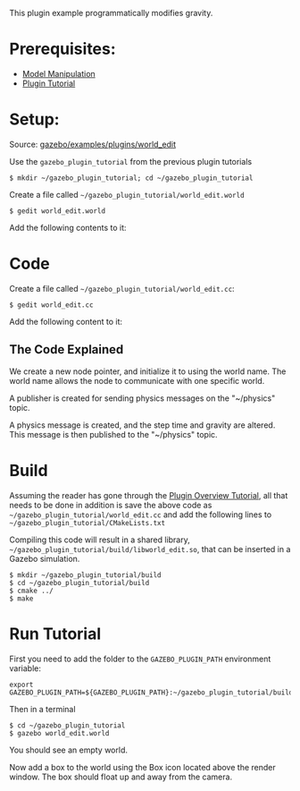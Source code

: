 This plugin example programmatically modifies gravity.

# Prerequisites:

 * [Model Manipulation](http://gazebosim.org/tutorials/?tut=plugins_model) 
 * [Plugin Tutorial](http://gazebosim.org/tutorials/?tut=plugins_hello_world)

# Setup:

Source: [gazebo/examples/plugins/world_edit](https://github.com/osrf/gazebo/blob/gazebo_2.2/examples/plugins/world_edit)

Use the `gazebo_plugin_tutorial` from the previous plugin tutorials

    $ mkdir ~/gazebo_plugin_tutorial; cd ~/gazebo_plugin_tutorial

Create a file called `~/gazebo_plugin_tutorial/world_edit.world`

    $ gedit world_edit.world

Add the following contents to it:

<include src='http://github.com/osrf/gazebo/raw/gazebo_2.2/examples/plugins/world_edit/world_edit.world' />


# Code

Create a file called `~/gazebo_plugin_tutorial/world_edit.cc`:

    $ gedit world_edit.cc

Add the following content to it:

<include from="/#include/" src='http://github.com/osrf/gazebo/raw/gazebo_2.2/examples/plugins/world_edit/world_edit.cc'/>


## The Code Explained

<include from="@  * // Create a new transport node@" to="/node.*Init.*/" src='http://github.com/osrf/gazebo/raw/gazebo_2.2/examples/plugins/world_edit/world_edit.cc' />

We create a new node pointer, and initialize it to using the world name.
The world name allows the node to communicate with one specific world.
<include from="@  *// Create a publisher@" to="/Advertise.*/" src='http://github.com/osrf/gazebo/raw/gazebo_2.2/examples/plugins/world_edit/world_edit.cc' />

A publisher is created for sending physics messages on the "~/physics" topic.
<include from="/  * msgs::Physics physicsMsg/" to="/physicsPub.*Publish.*/" src='http://github.com/osrf/gazebo/raw/gazebo_2.2/examples/plugins/world_edit/world_edit.cc' />

A physics message is created, and the step time and gravity are altered.
This message is then published to the "~/physics" topic.

# Build

Assuming the reader has gone through the [Plugin Overview Tutorial](http://gazebosim.org/tutorials/?tut=plugins_hello_world), all that needs to be done in addition is save the above code as `~/gazebo_plugin_tutorial/world_edit.cc` and add the following lines to `~/gazebo_plugin_tutorial/CMakeLists.txt`

<include from="/add_library/" src='http://github.com/osrf/gazebo/raw/gazebo_2.2/examples/plugins/world_edit/CMakeLists.txt' />

Compiling this code will result in a shared library, `~/gazebo_plugin_tutorial/build/libworld_edit.so`, that can be inserted in a Gazebo simulation.

~~~
$ mkdir ~/gazebo_plugin_tutorial/build
$ cd ~/gazebo_plugin_tutorial/build
$ cmake ../
$ make
~~~

# Run Tutorial

First you need to add the folder to the `GAZEBO_PLUGIN_PATH` environment variable:

~~~
export GAZEBO_PLUGIN_PATH=${GAZEBO_PLUGIN_PATH}:~/gazebo_plugin_tutorial/build/
~~~

Then in a terminal

~~~
$ cd ~/gazebo_plugin_tutorial
$ gazebo world_edit.world
~~~

You should see an empty world.

Now add a box to the world using the Box icon located above the render window.
The box should float up and away from the camera.

